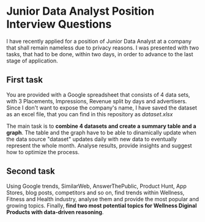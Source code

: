 # Junior Data Analyst Position Interview Questions

I have recently applied for a position of Junior Data Analyst at a company that shall remain nameless due to privacy reasons. 
I was presented with two tasks, that had to be done, within two days, in order to advance to the last stage of application.

## First task

You are provided with a Google spreadsheet that consists of 4 data sets, with 3 Placements, Impressions, Revenue split by days and advertisers. Since I don't want to expose the company's name, I have saved the dataset as an excel file, that you can find in this repository as *dataset.xlsx*

The main task is to **combine 4 datasets and create a summary table and a graph**. The table and the graph have to be able to dinamically update when the data source "dataset" updates daily with new data to eventually represent the whole month. Analyse results, provide insights and suggest how to optimize the process.

## Second task

Using Google trends, SimilarWeb, AnswerThePublic, Product Hunt, App Stores, blog posts, competitors and so on, find trends within Wellness, Fitness and Health industry, analyse them and provide the most popular and growing topics. Finally, **find two most potential topics for Wellness Diginal Products with data-driven reasoning**.


